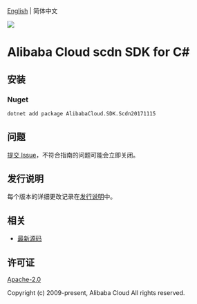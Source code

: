 [English](README.md) | 简体中文

![](https://aliyunsdk-pages.alicdn.com/icons/AlibabaCloud.svg)

# Alibaba Cloud scdn SDK for C#

## 安装

### Nuget

```bash
dotnet add package AlibabaCloud.SDK.Scdn20171115
```

## 问题

[提交 Issue](https://github.com/aliyun/alibabacloud-csharp-sdk/issues/new)，不符合指南的问题可能会立即关闭。

## 发行说明

每个版本的详细更改记录在[发行说明](./ChangeLog.md)中。

## 相关

* [最新源码](https://github.com/aliyun/alibabacloud-csharp-sdk/)

## 许可证

[Apache-2.0](http://www.apache.org/licenses/LICENSE-2.0)

Copyright (c) 2009-present, Alibaba Cloud All rights reserved.
